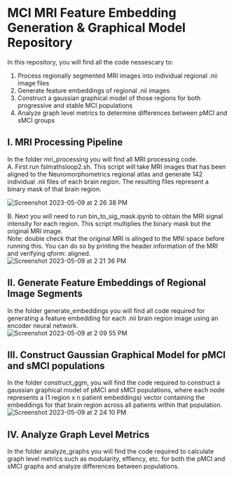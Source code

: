 # MCI MRI Feature Embedding Generation & Graphical Model Repository 
In this repository, you will find all the code nessescary to:
1. Process regionally segmented MRI images into individual regional .nii image files 
2. Generate feature embeddings of regional .nii images 
3. Construct a gaussian graphical model of those regions for both progressive and stable MCI populations 
4. Analyze graph level metrics to determine differences between pMCI and sMCI groups 

## I. MRI Processing Pipeline 
In the folder mri_processing you will find all MRI processing code. <br>
A. First run fslmathsloop2.sh. This script will take MRI images that has been aligned to the Neuromorphometrics regional atlas and generate 142 individual .nii files of each brain region. The resulting files represent a binary mask of that brain region. 

![Screenshot 2023-05-09 at 2 26 38 PM](https://github.com/vkola-lab/mci_mri_graph/assets/90205073/3c9227b9-5f42-4be0-a1ac-3e0d8c19ad70)

B. Next you will need to run bin_to_sig_mask.ipynb to obtain the MRI signal intensity for each region. This script multiplies the binary mask but the original MRI image. <br> Note: double check that the original MRI is alinged to the MNI space before running this. You can do so by printing the header information of the MRI and verifying qform: aligned. <br>
![Screenshot 2023-05-09 at 2 21 36 PM](https://github.com/vkola-lab/mci_mri_graph/assets/90205073/56ee2292-92d4-4620-af33-85bdbabad10a)


## II. Generate Feature Embeddings of Regional Image Segments 
In the folder generate_embeddings you will find all code required for generating a feature embedding for each .nii brain region image using an encoder neural network. <br>
![Screenshot 2023-05-09 at 2 09 55 PM](https://github.com/vkola-lab/mci_mri_graph/assets/90205073/5edaf2c5-2330-47bc-b420-6396bf0c86c1)



## III. Construct Gaussian Graphical Model for pMCI and sMCI populations 
In the folder construct_ggm, you will find the code required to construct a gaussian graphical model of pMCI and sMCI populations, where each node represents a (1 region x n patient embeddings) vector containing the embeddings for that brain region across all patients within that population. <br>
![Screenshot 2023-05-09 at 2 24 10 PM](https://github.com/vkola-lab/mci_mri_graph/assets/90205073/35d09a14-2812-4b0c-88f6-5004f8406ba3)

## IV. Analyze Graph Level Metrics 
In the folder analyze_graphs you will find the code required to calculate graph level metrics such as modularity, effiency, etc. for both the pMCI and sMCI graphs and analyze differences between populations. 


